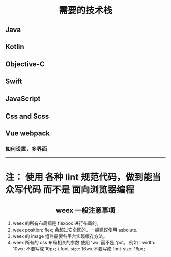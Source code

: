 # <center>需要的技术栈</center>

## Java

## Kotlin

## Objective-C

## Swift

## JavaScript

## Css and Scss

## Vue webpack
### 如何设置，多界面

------------

# 注： 使用 各种 lint 规范代码，做到能当众写代码 而不是 面向浏览器编程

## <center> weex 一般注意事项
  1. weex 的所有布局都是 flexbox 进行布局的。
  2. weex position: flex;  会超过安全区的。一般建议使用 asbolute.
  3. weex 的 image 组件需要各平台实现缓存方法。
  4. weex 所有的 css 布局相关的参数 使用 'wx' 而不是 'px'。 例如：width: 10wx; 不要写成 10px; / font-size: 16wx;不要写成 font-size: 16px;